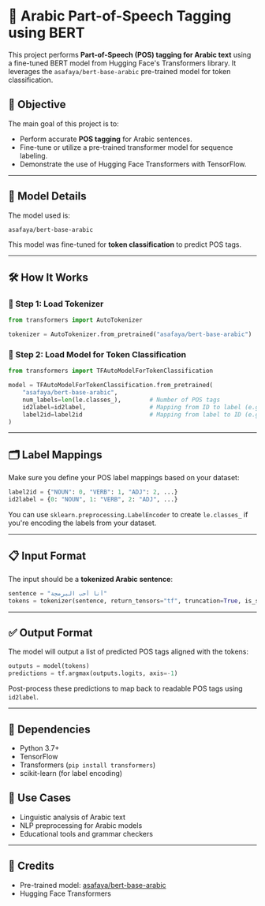 # 📝 Arabic Part-of-Speech Tagging using BERT

This project performs **Part-of-Speech (POS) tagging for Arabic text** using a fine-tuned BERT model from Hugging Face's Transformers library. It leverages the `asafaya/bert-base-arabic` pre-trained model for token classification.


## 📌 Objective

The main goal of this project is to:

* Perform accurate **POS tagging** for Arabic sentences.
* Fine-tune or utilize a pre-trained transformer model for sequence labeling.
* Demonstrate the use of Hugging Face Transformers with TensorFlow.

---

## 🧠 Model Details

The model used is:

```
asafaya/bert-base-arabic
```

This model was fine-tuned for **token classification** to predict POS tags.

---

## 🛠 How It Works

### 🔹 Step 1: Load Tokenizer

```python
from transformers import AutoTokenizer

tokenizer = AutoTokenizer.from_pretrained("asafaya/bert-base-arabic")
```

### 🔹 Step 2: Load Model for Token Classification

```python
from transformers import TFAutoModelForTokenClassification

model = TFAutoModelForTokenClassification.from_pretrained(
    "asafaya/bert-base-arabic",
    num_labels=len(le.classes_),        # Number of POS tags
    id2label=id2label,                  # Mapping from ID to label (e.g., {0: "NOUN", 1: "VERB", ...})
    label2id=label2id                   # Mapping from label to ID (e.g., {"NOUN": 0, "VERB": 1, ...})
)
```

---

## 🗂 Label Mappings

Make sure you define your POS label mappings based on your dataset:

```python
label2id = {"NOUN": 0, "VERB": 1, "ADJ": 2, ...}
id2label = {0: "NOUN", 1: "VERB", 2: "ADJ", ...}
```

You can use `sklearn.preprocessing.LabelEncoder` to create `le.classes_` if you're encoding the labels from your dataset.

---

## 📋 Input Format

The input should be a **tokenized Arabic sentence**:

```python
sentence = "أنا أحب البرمجة"
tokens = tokenizer(sentence, return_tensors="tf", truncation=True, is_split_into_words=False)
```

---

## ✅ Output Format

The model will output a list of predicted POS tags aligned with the tokens:

```python
outputs = model(tokens)
predictions = tf.argmax(outputs.logits, axis=-1)
```

Post-process these predictions to map back to readable POS tags using `id2label`.

---

## 🧪 Dependencies

* Python 3.7+
* TensorFlow
* Transformers (`pip install transformers`)
* scikit-learn (for label encoding)


## 📌 Use Cases

* Linguistic analysis of Arabic text
* NLP preprocessing for Arabic models
* Educational tools and grammar checkers

---

## 🙌 Credits

* Pre-trained model: [asafaya/bert-base-arabic](https://huggingface.co/asafaya/bert-base-arabic)
* Hugging Face Transformers

